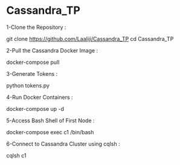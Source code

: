 # Cassandra_TP

1-Clone the Repository :

git clone https://github.com/Laaliji/Cassandra_TP
cd Cassandra_TP

2-Pull the Cassandra Docker Image :

docker-compose pull

3-Generate Tokens :

python tokens.py

4-Run Docker Containers :

docker-compose up -d

5-Access Bash Shell of First Node :

docker-compose exec c1 /bin/bash

6-Connect to Cassandra Cluster using cqlsh :

cqlsh c1



